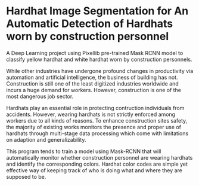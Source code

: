 # Hardhat Image Segmentation for An Automatic Detection of Hardhats worn by construction personnel
A Deep Learning project using Pixellib pre-trained Mask RCNN model to classify yellow hardhat and white hardhat worn by construction personnels.

While other industries have undergone profound changes in productivity via automation and artificial intelligence, the business of building has not. Construction is still one of the least digitized industries worldwide and incurs a huge demand for workers. However, construction is one of the most dangerous job sector.

Hardhats play an essential role in protecting contruction individuals from accidents. However, wearing hardhats is not strictly enforced among workers due to all kinds of reasons. To enhance construction sites safety, the majority of existing works monitors the presence and proper use of hardhats through multi-stage data processing which come with limitations on adaption and generalizability.

This program tends to train a model using Mask-RCNN that will automatically monitor whether construction personnel are wearing hardhats and identify the corresponding colors. Hardhat color codes are simple yet effective way of keeping track of who is doing what and where they are supposed to be.

